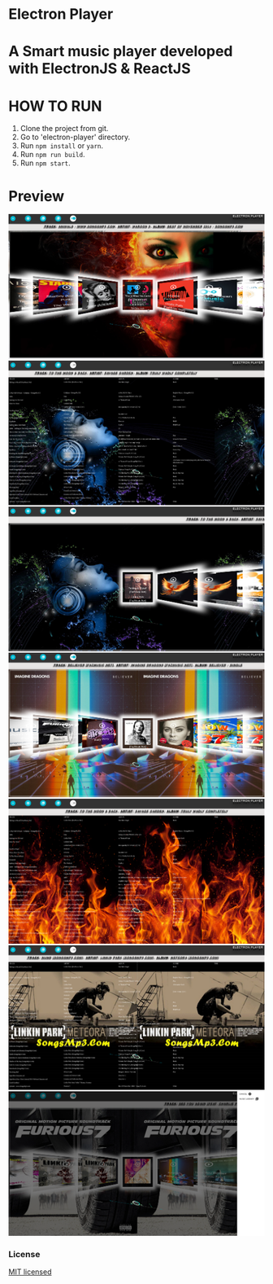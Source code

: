 # Electron Player

A Smart music player developed with ElectronJS & ReactJS
==================================

HOW TO RUN
========
1. Clone the project from git.
2. Go to 'electron-player' directory.
3. Run `npm install` or `yarn`.
4. Run `npm run build`.
5. Run `npm start`.


Preview
========
![Screenshot1](/screenshots/screenshot1.png)
![Screenshot2](/screenshots/screenshot2.png)
![Screenshot3](/screenshots/screenshot3.png)
![Screenshot4](/screenshots/screenshot4.png)
![Screenshot1](/screenshots/screenshot5.png)
![Screenshot2](/screenshots/screenshot6.png)
![Screenshot1](/screenshots/screenshot7.png)


### License

[MIT licensed](./LICENSE)
